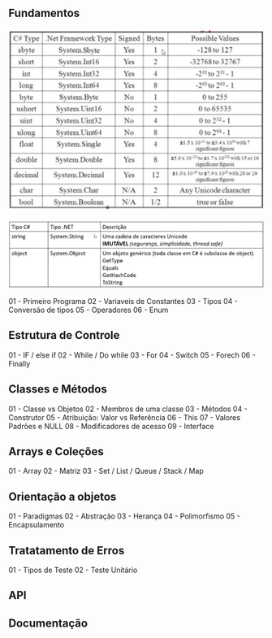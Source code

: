 ## Fundamentos

![alt Tipos](Fundamentos/Fundamentos/imgs/Tipos.jpg)

![alt Tipos](Fundamentos/Fundamentos/imgs/Tipos02.jpg)

01 - Primeiro Programa
02 - Variaveis de Constantes
03 - Tipos
04 - Conversão de tipos
05 - Operadores
06 - Enum

## Estrutura de Controle

01 - IF / else if
02 - While / Do while
03 - For
04 - Switch
05 - Forech
06 - Finally

## Classes e Métodos

01 - Classe vs Objetos
02 - Membros de uma classe
03 - Métodos
04 - Construtor
05 - Atribuição: Valor vs Referência
06 - This
07 - Valores Padrões e NULL
08 - Modificadores de acesso
09 - Interface


## Arrays e Coleções

01 - Array
02 - Matriz
03 - Set / List / Queue / Stack / Map


## Orientação a objetos

01 - Paradigmas
02 - Abstração
03 - Herança
04 - Polimorfismo
05 - Encapsulamento


## Tratatamento de Erros

01 - Tipos de Teste
02 - Teste Unitário


## API


## Documentação
